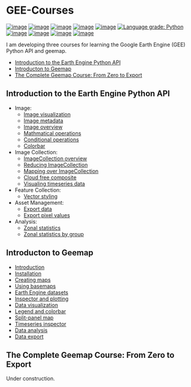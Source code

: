 # GEE-Courses

[![image](https://img.shields.io/pypi/v/geemap.svg)](https://pypi.python.org/pypi/geemap)
[![image](https://img.shields.io/conda/vn/conda-forge/geemap.svg)](https://anaconda.org/conda-forge/geemap)
[![image](https://pepy.tech/badge/geemap)](https://pepy.tech/project/geemap)
[![image](https://github.com/giswqs/geemap/workflows/docs/badge.svg)](https://geemap.org)
[![image](https://github.com/giswqs/geemap/workflows/build/badge.svg)](https://github.com/giswqs/GEE-Courses/actions?query=workflow%3Adocs)
[![Language grade: Python](https://img.shields.io/lgtm/grade/python/g/giswqs/geemap.svg?logo=lgtm&logoWidth=18)](https://lgtm.com/projects/g/giswqs/geemap/context:python)
[![image](https://img.shields.io/badge/YouTube-Channel-red)](https://www.youtube.com/c/QiushengWu)
[![image](https://img.shields.io/twitter/follow/giswqs?style=social)](https://twitter.com/giswqs)
[![image](https://img.shields.io/badge/License-MIT-yellow.svg)](https://opensource.org/licenses/MIT)
[![image](https://joss.theoj.org/papers/10.21105/joss.02305/status.svg)](https://joss.theoj.org/papers/10.21105/joss.02305)

I am developing three courses for learning the Google Earth Engine (GEE) Python API and geemap. 

- [Introduction to the Earth Engine Python API](#introduction-to-the-earth-engine-python-api)
- [Introducton to Geemap](#introducton-to-geemap)
- [The Complete Geemap Course: From Zero to Export](#the-complete-geemap-course-from-zero-to-export)

## Introduction to the Earth Engine Python API

- Image:
    - [Image visualization](https://courses.geemap.org/gee_intro/Image/image_visualization)
    - [Image metadata](https://courses.geemap.org/gee_intro/Image/image_metadata)
    - [Image overview](https://courses.geemap.org/gee_intro/Image/image_overview)
    - [Mathmatical operations](https://courses.geemap.org/gee_intro/Image/math_operations)
    - [Conditional operations](https://courses.geemap.org/gee_intro/Image/conditional_operations)
    - [Colorbar](https://courses.geemap.org/gee_intro/Image/image_colorbar)
- Image Collection:
    - [ImageCollection overview](https://courses.geemap.org/gee_intro/ImageCollection/image_collection_overview)
    - [Reducing ImageCollection](https://courses.geemap.org/gee_intro/ImageCollection/reducing_image_collection)
    - [Mapping over ImageCollection](https://courses.geemap.org/gee_intro/ImageCollection/mapping_over_image_collection)
    - [Cloud free composite](https://courses.geemap.org/gee_intro/ImageCollection/cloud_free_composite)
    - [Visualing timeseries data](https://courses.geemap.org/gee_intro/ImageCollection/visualizing_time_series)
- Feature Collection:
    - [Vector styling](https://courses.geemap.org/gee_intro/FeatureCollection/vector_styling)
- Asset Management:
    - [Export data](https://courses.geemap.org/gee_intro/AssetManagement/export_data)
    - [Export pixel values](https://courses.geemap.org/gee_intro/AssetManagement/extract_values)
- Analysis:
    - [Zonal statistics](https://courses.geemap.org/gee_intro/Analysis/zonal_statistics)
    - [Zonal statistics by group](https://courses.geemap.org/gee_intro/Analysis/zonal_stats_by_group)
  
## Introducton to Geemap

- [Introduction](https://courses.geemap.org/geemap_intro/01_introduction)
- [Installation](https://courses.geemap.org/geemap_intro/02_installation)
- [Creating maps](https://courses.geemap.org/geemap_intro/03_creating_maps)
- [Using basemaps](https://courses.geemap.org/geemap_intro/04_using_basemaps)
- [Earth Engine datasets](https://courses.geemap.org/geemap_intro/05_gee_datasets)
- [Inspector and plotting](https://courses.geemap.org/geemap_intro/06_inspector_and_plotting)
- [Data visualization](https://courses.geemap.org/geemap_intro/07_data_visualization)
- [Legend and colorbar](https://courses.geemap.org/geemap_intro/08_legend_and_colorbar)
- [Split-panel map](https://courses.geemap.org/geemap_intro/09_split_map)
- [Timeseries inspector](https://courses.geemap.org/geemap_intro/10_ts_inspector)
- [Data analysis](https://courses.geemap.org/geemap_intro/11_analysis)
- [Data export](https://courses.geemap.org/geemap_intro/12_data_export)


## The Complete Geemap Course: From Zero to Export

Under construction.
